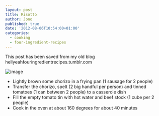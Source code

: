 ```yaml
---
layout: post
title: Risotto
author: Jono
published: true
date: '2012-08-06T10:54:00+01:00'
categories:
  - cooking
  - four-ingredient-recipes
---
```

  <p>This post has been saved from my old blog hellyeahfouringredientrecipes.tumblr.com</p>
<p><img alt="image" src="http://ellis.scot/uploads/2012/08/risotto.jpg"/></p>
<ul><li>Lightly brown some chorizo in a frying pan (1 sausage for 2 people)</li>
<li>Transfer the chorizo, spelt (2 big handful per person) and tinned tomatoes (1 can between 2 people) to a casserole dish</li>
<li>Fill the empty tomato tin with hot water and beef stock (1 cube per 2 people)</li>
<li>Cook in the oven at about 160 degrees for about 40 minutes</li>
</ul>
